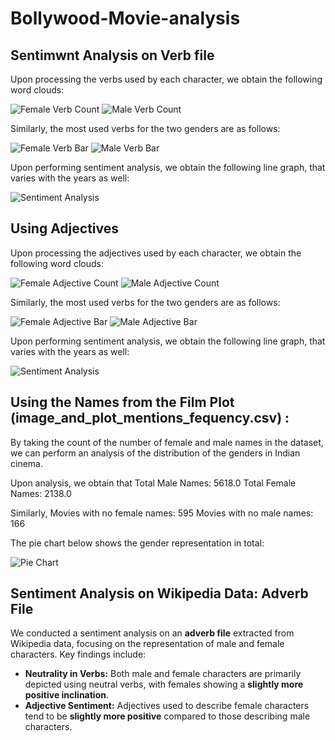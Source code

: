 # Bollywood-Movie-analysis
## Sentimwnt Analysis on Verb file

Upon processing the verbs used by each character, we obtain the following word clouds:

![Female Verb Count](images/female_verb_worldcloud.png)
![Male Verb Count](images/male_verb_worldcloud.png)

Similarly, the most used verbs for the two genders are as follows:

![Female Verb Bar](images/female_verb_barplot.png)
![Male Verb Bar](images/male_verb_barplot.png)

Upon performing sentiment analysis, we obtain the following line graph, that varies with the years as well:

![Sentiment Analysis](images/verb_sentiment.png)

## Using Adjectives

Upon processing the adjectives used by each character, we obtain the following word clouds:

![Female Adjective Count](images/female_adj_wordcloud.png)
![Male Adjective Count](images/male_adj_wordcloud.png)

Similarly, the most used verbs for the two genders are as follows:

![Female Adjective Bar](images/female_adj_barplot.png)
![Male Adjective Bar](images/male_adj_barplot.png)

Upon performing sentiment analysis, we obtain the following line graph, that varies with the years as well:

![Sentiment Analysis](images/adj_sentiment.png)

## Using the Names from the Film Plot (image_and_plot_mentions_fequency.csv) :

By taking the count of the number of female and male names in the dataset, we can perform an analysis of the distribution of the genders in Indian cinema.

Upon analysis, we obtain that
Total Male Names: 5618.0
Total Female Names: 2138.0

Similarly,
Movies with no female names: 595
Movies with no male names: 166

The pie chart below shows the gender representation in total:

![Pie Chart](images/gender_repr.png)
## Sentiment Analysis on Wikipedia Data: Adverb File

We conducted a sentiment analysis on an **adverb file** extracted from Wikipedia data, focusing on the representation of male and female characters. Key findings include:

- **Neutrality in Verbs:** Both male and female characters are primarily depicted using neutral verbs, with females showing a **slightly more positive inclination**.
- **Adjective Sentiment:** Adjectives used to describe female characters tend to be **slightly more positive** compared to those describing male characters.


